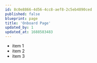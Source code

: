 ```yaml
---
id: 8c0e8866-4d56-4cc8-aef8-2c5eb4890ced
published: false
blueprint: page
title: 'Onboard Page'
updated_by: 1
updated_at: 1688583483
---
```

- item 1
- item 2
- item 3
